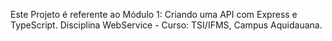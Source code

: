 Este Projeto é referente ao Módulo 1: Criando uma API com Express e TypeScript. Disciplina WebService - Curso: TSI/IFMS, Campus Aquidauana.